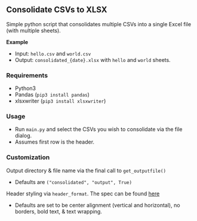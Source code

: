 ## Consolidate CSVs to XLSX
Simple python script that consolidates multiple CSVs into a single Excel file (with multiple sheets).

**Example**

- Input: `hello.csv` and `world.csv` 
- Output: `consolidated_{date}.xlsx` with `hello` and `world` sheets.

### Requirements
- Python3
- Pandas (`pip3 install pandas`)
- xlsxwriter (`pip3 install xlsxwriter`)

### Usage
- Run `main.py` and select the CSVs you wish to consolidate via the file dialog. 
- Assumes first row is the header.

### Customization
Output directory & file name via the final call to `get_outputfile()`

- Defaults are `("consolidated", "output", True)`

Header styling via `header_format`. The spec can be found [here](https://xlsxwriterlua.readthedocs.io/working_with_formats.html)

- Defaults are set to be center alignment (vertical and horizontal), no borders, bold text, & text wrapping.